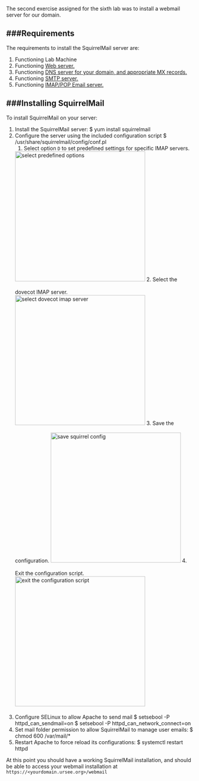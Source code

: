 The second exercise assigned for the sixth lab was to install a webmail server for our domain.

###Requirements
------------------------

The requirements to install the SquirrelMail server are:
1. Functioning Lab Machine
2. Functioning [Web server.](../Lab_3/Lighting_The_Lamp.html)
3. Functioning [DNS server for your domain, and appropriate MX records.](../Lab_5/dns_server.html)
4. Functioning [SMTP server.](../Lab_5/email_server.html)
5. Functioning [IMAP/POP Email server.](email_server.html)

###Installing SquirrelMail
----------------

To install SquirrelMail on your server:

1. Install the SquirrelMail server:
		$ yum install squirrelmail
2. Configure the server using the included configuration script
		$ /usr/share/squirrelmail/config/conf.pl
	1. Select option `D` to set predefined settings for specific IMAP servers.
	<img src="../img/Lab_6/squirrel_predefined.png" alt="select predefined options" class="img-responsive"  style="margin-bottom:20px;height:350px;margin-right:auto;margin-left:auto;">
	2. Select the dovecot IMAP server.
	<img src="../img/Lab_6/squirrel_dovecot.png" alt="select dovecot imap server" class="img-responsive"  style="margin-bottom:20px;height:350px;margin-right:auto;margin-left:auto;">
	3.  Save the configuration.
	<img src="../img/Lab_6/squirrel_save.png" alt="save squirrel config" class="img-responsive"  style="margin-bottom:20px;height:350px;margin-right:auto;margin-left:auto;">
	4. Exit the configuration script.
	<img src="../img/Lab_6/squirrel_end.png" alt="exit the configuration script" class="img-responsive"  style="margin-bottom:20px;height:350px;margin-right:auto;margin-left:auto;">
3. Configure SELinux to allow Apache to send mail
		$ setsebool -P httpd_can_sendmail=on
		$ setsebool -P httpd_can_network_connect=on
4. Set mail folder permission to allow SquirrelMail to manage user emails:
		$ chmod 600 /var/mail/*
5. Restart Apache to force reload its configurations:
		$ systemctl restart httpd

At this point you should have a working SquirrelMail installation, and should be able to access your webmail installation at `https://<yourdomain.ursee.org>/webmail`